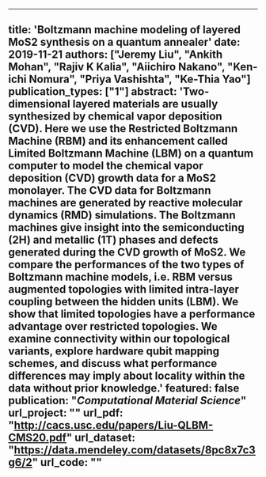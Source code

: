 
---
title: 'Boltzmann machine modeling of layered MoS2 synthesis on a quantum annealer'
date: 2019-11-21
authors: ["Jeremy Liu", "Ankith Mohan", "Rajiv K Kalia", "Aiichiro Nakano", "Ken-ichi Nomura", "Priya Vashishta", "Ke-Thia Yao"]
publication_types: ["1"]
abstract: 'Two-dimensional layered materials are usually synthesized by chemical vapor deposition (CVD). Here we use the Restricted Boltzmann Machine (RBM) and its enhancement called Limited Boltzmann Machine (LBM) on a quantum computer to model the chemical vapor deposition (CVD) growth data for a MoS2 monolayer. The CVD data for Boltzmann machines are generated by reactive molecular dynamics (RMD) simulations. The Boltzmann machines give insight into the semiconducting (2H) and metallic (1T) phases and defects generated during the CVD growth of MoS2. We compare the performances of the two types of Boltzmann machine models, i.e. RBM versus augmented topologies with limited intra-layer coupling between the hidden units (LBM). We show that limited topologies have a performance advantage over restricted topologies. We examine connectivity within our topological variants, explore hardware qubit mapping schemes, and discuss what performance differences may imply about locality within the data without prior knowledge.'
featured: false
publication: "*Computational Material Science*"
url_project: ""
url_pdf: "http://cacs.usc.edu/papers/Liu-QLBM-CMS20.pdf"
url_dataset: "https://data.mendeley.com/datasets/8pc8x7c3g6/2"
url_code: ""
---
